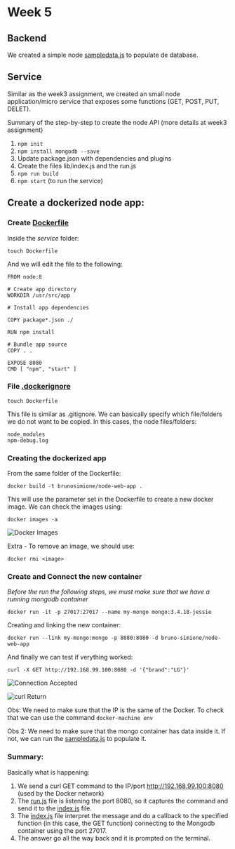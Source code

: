 # Week 5

## Backend
We created a simple node [sampledata.js](https://oddlylabs.com/brunosimione/ITE5430/src/week5/week5/backend/sampledata.js) to populate de database.

## Service

Similar as the week3 assignment, we created an small node application/micro service that exposes some functions (GET, POST, PUT, DELET).

Summary of the step-by-step to create the node API (more details at week3 assignment)

1. `npm init`
2. `npm install mongodb --save`
3. Update package.json with dependencies and plugins
4. Create the files lib/index.js and the run.js
5. `npm run build`
6. `npm start`   (to run the service)

## Create a **dockerized node app**:

### Create [Dockerfile](https://oddlylabs.com/brunosimione/ITE5430/src/week5/week5/service/Dockerfile)

Inside the *service* folder:
````
touch Dockerfile
````

And we will edit the file to the following:

````
FROM node:8

# Create app directory
WORKDIR /usr/src/app

# Install app dependencies

COPY package*.json ./

RUN npm install

# Bundle app source
COPY . .

EXPOSE 8080
CMD [ "npm", "start" ]
````

### File [.dockerignore](https://oddlylabs.com/brunosimione/ITE5430/src/week5/week5/service/.dockerignore)

````
touch Dockerfile
````
This file is similar as .gitignore. We can basically specify which file/folders we do not want to be copied. In this cases, the node files/folders:

````
node_modules
npm-debug.log
````

### Creating the dockerized app

From the same folder of the Dockerfile:
````
docker build -t brunosimione/node-web-app .
````

This will use the parameter set in the Dockerfile to create a new docker image.
We can check the images using:
````
docker images -a
````

![Docker Images](https://oddlylabs.com/brunosimione/ITE5430/raw/week5/week5/imgs/docker_images.png)

Extra - To remove an image, we should use:
````
docker rmi <image>
````

### Create and Connect the new container 
*Before the run the following steps, we must make sure that we have a running mongodb container*
````
docker run -it -p 27017:27017 --name my-mongo mongo:3.4.18-jessie
````

Creating and linking the new container:
````
docker run --link my-mongo:mongo -p 8080:8080 -d bruno-simione/node-web-app
````

And finally we can test if verything worked:
````
curl -X GET http://192.168.99.100:8080 -d '{"brand":"LG"}'
````

![Connection Accepted](https://oddlylabs.com/brunosimione/ITE5430/raw/week5/week5/imgs/connection_accepted.png)

![curl Return](https://oddlylabs.com/brunosimione/ITE5430/raw/week5/week5/imgs/service_return.png) 

Obs: We need to make sure that the IP is the same of the Docker. To check that we can use the command `docker-machine env`

Obs 2: We need to make sure that the mongo container has data inside it. If not, we can run the [sampledata.js](https://oddlylabs.com/brunosimione/ITE5430/src/week5/week5/backend/sampledata.js) to populate it.

### Summary:

Basically what is happening:

1. We send a curl GET command to the IP/port http://192.168.99.100:8080 (used by the Docker network)
2. The [run.js](https://oddlylabs.com/brunosimione/ITE5430/src/week5/week5/service/run.js) file is listening the port 8080, so it captures the command and send it to the [index.js](https://oddlylabs.com/brunosimione/ITE5430/src/week5/week5/service/index.js) file.
3. The [index.js](https://oddlylabs.com/brunosimione/ITE5430/src/week5/week5/service/index.js) file interpret the message and do a callback to the specified function (in this case, the GET function) connecting to the Mongodb container using the port 27017.
4. The answer go all the way back and it is prompted on the terminal.